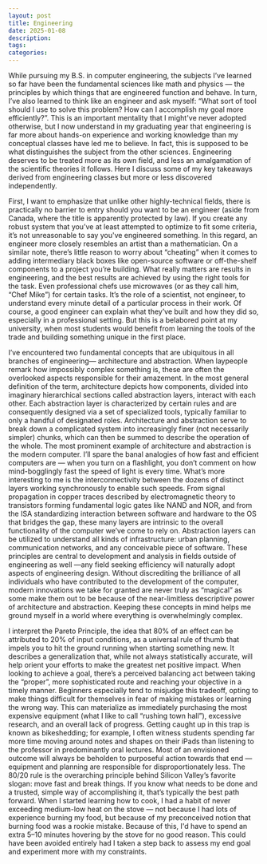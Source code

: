 ```yaml
---
layout: post
title: Engineering
date: 2025-01-08
description:
tags:
categories:
---
```


While pursuing my B.S. in computer engineering, the subjects I’ve learned so far have been the fundamental sciences like math and physics — the principles by which things that are engineered function and behave. In turn, I’ve also learned to think like an engineer and ask myself: “What sort of tool should I use to solve this problem? How can I accomplish my goal more efficiently?”. This is an important mentality that I might've never adopted otherwise, but I now understand in my graduating year that engineering is far more about hands-on experience and working knowledge than my conceptual classes have led me to believe. In fact, this is supposed to be what distinguishes the subject from the other sciences. Engineering deserves to be treated more as its own field, and less an amalgamation of the scientific theories it follows. Here I discuss some of my key takeaways derived from engineering classes but more or less discovered independently.

First, I want to emphasize that unlike other highly-technical fields, there is practically no barrier to entry should you want to be an engineer (aside from Canada, where the title is apparently protected by law). If you create any robust system that you’ve at least attempted to optimize to fit some criteria, it’s not unreasonable to say you've engineered something. In this regard, an engineer more closely resembles an artist than a mathematician. On a similar note, there’s little reason to worry about “cheating” when it comes to adding intermediary black boxes like open-source software or off-the-shelf components to a project you’re building. What really matters are results in engineering, and the best results are achieved by using the right tools for the task. Even professional chefs use microwaves (or as they call him, “Chef Mike”) for certain tasks. It’s the role of a scientist, not engineer, to understand every minute detail of a particular process in their work. Of course, a good engineer can explain what they’ve built and how they did so, especially in a professional setting. But this is a belabored point at my university, when most students would benefit from learning the tools of the trade and building something unique in the first place. 

I’ve encountered two fundamental concepts that are ubiquitous in all branches of engineering— architecture and abstraction. When laypeople remark how impossibly complex something is, these are often the overlooked aspects responsible for their amazement. In the most general definition of the term, architecture depicts how components, divided into imaginary hierarchical sections called abstraction layers, interact with each other. Each abstraction layer is characterized by certain rules and are consequently designed via a set of specialized tools, typically familiar to only a handful of designated roles. Architecture and abstraction serve to break down a complicated system into increasingly finer (not necessarily simpler) chunks, which can then be summed to describe the operation of the whole. The most prominent example of architecture and abstraction is the modern computer. I’ll spare the banal analogies of how fast and efficient computers are — when you turn on a flashlight, you don’t comment on how mind-bogglingly fast the speed of light is every time. What’s more interesting to me is the interconnectivity between the dozens of distinct layers working synchronously to enable such speeds. From signal propagation in copper traces described by electromagnetic theory to transistors forming fundamental logic gates like NAND and NOR, and from the ISA standardizing interaction between software and hardware to the OS that bridges the gap, these many layers are intrinsic to the overall functionality of the computer we’ve come to rely on. Abstraction layers can be utilized to understand all kinds of infrastructure: urban planning, communication networks, and any conceivable piece of software. These principles are central to development and analysis in fields outside of engineering as well —any field seeking efficiency will naturally adopt aspects of engineering design. Without discrediting the brilliance of all individuals who have contributed to the development of the computer, modern innovations we take for granted are never truly as “magical” as some make them out to be because of the near-limitless descriptive power of architecture and abstraction. Keeping these concepts in mind helps me ground myself in a world where everything is overwhelmingly complex.

I interpret the Pareto Principle, the idea that 80% of an effect can be attributed to 20% of input conditions, as a universal rule of thumb that impels you to hit the ground running when starting something new. It describes a generalization that, while not always statistically accurate, will help orient your efforts to make the greatest net positive impact. When looking to achieve a goal, there’s a perceived balancing act between taking the “proper”, more sophisticated route and reaching your objective in a timely manner. Beginners especially tend to misjudge this tradeoff, opting to make things difficult for themselves in fear of making mistakes or learning the wrong way. This can materialize as immediately purchasing the most expensive equipment (what I like to call “rushing town hall”), excessive research, and an overall lack of progress. Getting caught up in this trap is known as bikeshedding; for example, I often witness students spending far more time moving around notes and shapes on their iPads than listening to the professor in predominantly oral lectures. Most of an envisioned outcome will always be beholden to purposeful action towards that end — equipment and planning are responsible for disproportionately less. The 80/20 rule is the overarching principle behind Silicon Valley’s favorite slogan: move fast and break things. If you know what needs to be done and a trusted, simple way of accomplishing it, that’s typically the best path forward. When I started learning how to cook, I had a habit of never exceeding medium-low heat on the stove — not because I had lots of experience burning my food, but because of my preconceived notion that burning food was a rookie mistake. Because of this, I'd have to spend an extra 5–10 minutes hovering by the stove for no good reason. This could have been avoided entirely had I taken a step back to assess my end goal and experiment more with my constraints.
